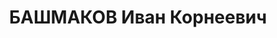 ---
title: БАШМАКОВ Иван Корнеевич
description: "Род. в 1884, г. Болхова. \n  Приговор: 07.12.1937 – 10 лет ИТЛ"
---